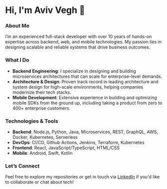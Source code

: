 
# Hi, I'm Aviv Vegh 👋

### About Me

I’m an experienced full-stack developer with over 10 years of hands-on expertise across backend, web, and mobile technologies. My passion lies in designing scalable and reliable systems that drive business outcomes.

### What I Do

- **Backend Engineering**: I specialize in designing and building microservices architectures that can scale for enterprise-level demands.
- **Architecture & Design**: Proven track record in leading architecture and system design for high-scale environments, helping companies modernize their tech stacks.
- **Mobile Development**: Extensive experience in building and optimizing mobile SDKs from the ground up, including taking a product from zero to 400+ enterprise customers.

### Technologies & Tools

- **Backend**: Node.js, Python, Java, Microservices, REST, GraphQL, AWS, Docker, Kubernetes, Serverless
- **DevOps**: CI/CD, Github Actions, Jenkins, Terraform, Kubernetes
- **Frontend**: React, JavaScript/TypeScript, HTML/CSS
- **Mobile**: Android, Swift, Kotlin


### Let’s Connect

Feel free to explore my repositories or get in touch via [LinkedIn]([your-linkedin-url](https://www.linkedin.com/in/aviv-vegh/)) if you'd like to collaborate or chat about tech!
